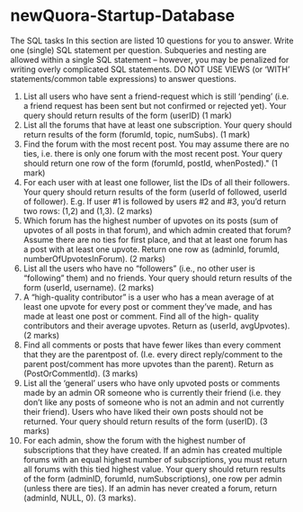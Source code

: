 # newQuora-Startup-Database

The SQL tasks
In this section are listed 10 questions for you to answer. Write one (single) SQL statement per question. Subqueries and nesting are allowed within a single SQL statement – however, you may be penalized for writing overly complicated SQL statements. DO NOT USE VIEWS (or ‘WITH’ statements/common table expressions) to answer questions.
1. List all users who have sent a friend-request which is still ‘pending’ (i.e. a friend request has been sent but not confirmed or rejected yet). Your query should return results of the form (userID) (1 mark)
2. List all the forums that have at least one subscription. Your query should return results of the form (forumId, topic, numSubs). (1 mark)
3. Find the forum with the most recent post. You may assume there are no ties, i.e. there is only one forum with the most recent post. Your query should return one row of the form (forumId, postId, whenPosted)." (1 mark)
4. For each user with at least one follower, list the IDs of all their followers. Your query should return results of the form (userId of followed, userId of follower). E.g. If user #1 is followed by users #2 and #3, you’d return two rows: (1,2) and (1,3). (2 marks)
5. Which forum has the highest number of upvotes on its posts (sum of upvotes of all posts in that forum), and which admin created that forum? Assume there are no ties for first place, and that at least one forum has a post with at least one upvote. Return one row as (adminId, forumId, numberOfUpvotesInForum). (2 marks)
6. List all the users who have no “followers” (i.e., no other user is “following” them) and no friends. Your query should return results of the form (userId, username). (2 marks)
7. A “high-quality contributor” is a user who has a mean average of at least one upvote for every post or comment they’ve made, and has made at least one post or comment. Find all of the high- quality contributors and their average upvotes. Return as (userId, avgUpvotes). (2 marks)
8. Find all comments or posts that have fewer likes than every comment that they are the parentpost of. (I.e. every direct reply/comment to the parent post/comment has more upvotes than the parent). Return as (PostOrCommentId). (3 marks)
9. List all the ‘general’ users who have only upvoted posts or comments made by an admin OR someone who is currently their friend (i.e. they don’t like any posts of someone who is not an admin and not currently their friend). Users who have liked their own posts should not be returned. Your query should return results of the form (userID). (3 marks)
10. For each admin, show the forum with the highest number of subscriptions that they have created. If an admin has created multiple forums with an equal highest number of subscriptions, you must return all forums with this tied highest value. Your query should return results of the form (adminID, forumId, numSubscriptions), one row per admin (unless there are ties). If an admin has never created a forum, return (adminId, NULL, 0). (3 marks).
  

